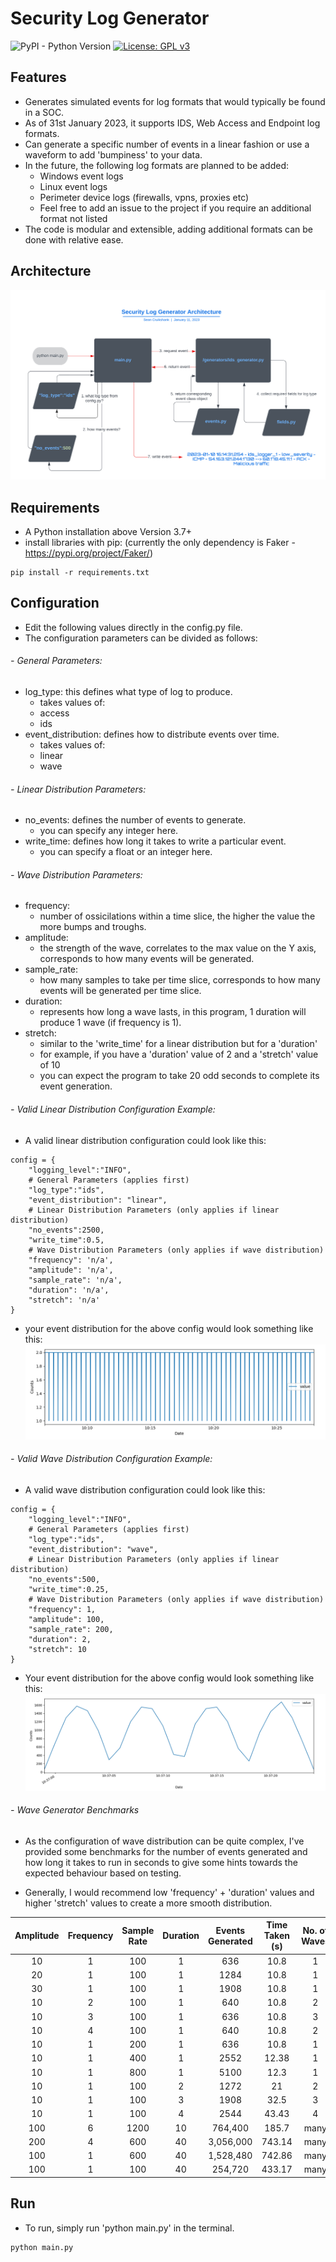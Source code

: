 # Security Log Generator
![PyPI - Python Version](https://img.shields.io/pypi/pyversions/Faker) [![License: GPL v3](https://img.shields.io/badge/License-GPLv3-blue.svg)](https://www.gnu.org/licenses/gpl-3.0)

## Features
- Generates simulated events for log formats that would typically be found in a SOC.
- As of 31st January 2023, it supports IDS, Web Access and Endpoint log formats.
- Can generate a specific number of events in a linear fashion or use a waveform to add 'bumpiness' to your data.
- In the future, the following log formats are planned to be added:
    - Windows event logs
    - Linux event logs
    - Perimeter device logs (firewalls, vpns, proxies etc)
    - Feel free to add an issue to the project if you require an additional format not listed
- The code is modular and extensible, adding additional formats can be done with relative ease. 

## Architecture
![](images/Security_Log_Generator_Architecture.png)

## Requirements
- A Python installation above Version 3.7+
- install libraries with pip: 
(currently the only dependency is Faker - https://pypi.org/project/Faker/)
~~~
pip install -r requirements.txt
~~~

## Configuration

- Edit the following values directly in the config.py file.
- The configuration parameters can be divided as follows:

###### - General Parameters: 
- log_type: this defines what type of log to produce.
    - takes values of:
    - access
    - ids
- event_distribution: defines how to distribute events over time.
    - takes values of:
    - linear 
    - wave

###### - Linear Distribution Parameters:
- no_events: defines the number of events to generate.
    - you can specify any integer here.
- write_time: defines how long it takes to write a particular event.
    - you can specify a float or an integer here.

###### - Wave Distribution Parameters:
- frequency:
    - number of ossicilations within a time slice, the higher the value the more bumps and troughs.
- amplitude:
    - the strength of the wave, correlates to the max value on the Y axis, corresponds to how many events will be generated.
- sample_rate:
    - how many samples to take per time slice, corresponds to how many events will be generated per time slice.
- duration:
    - represents how long a wave lasts, in this program, 1 duration will produce 1 wave (if frequency is 1).
- stretch: 
    - similar to the 'write_time' for a linear distribution but for a 'duration' 
    - for example, if you have a 'duration' value of 2 and a 'stretch' value of 10
    - you can expect the program to take 20 odd seconds to complete its event generation.

###### - Valid Linear Distribution Configuration Example:
- A valid linear distribution configuration could look like this:
~~~
config = {
    "logging_level":"INFO",
    # General Parameters (applies first)
    "log_type":"ids",
    "event_distribution": "linear",
    # Linear Distribution Parameters (only applies if linear distribution)
    "no_events":2500,
    "write_time":0.5,
    # Wave Distribution Parameters (only applies if wave distribution)
    "frequency": 'n/a',
    "amplitude": 'n/a',
    "sample_rate": 'n/a',
    "duration": 'n/a',
    "stretch": 'n/a'
}
~~~

- your event distribution for the above config would look something like this:
![](images/Linear_Example_Distribution.PNG)

###### - Valid Wave Distribution Configuration Example:
- A valid wave distribution configuration could look like this:

~~~
config = {
    "logging_level":"INFO",
    # General Parameters (applies first)
    "log_type":"ids",
    "event_distribution": "wave",
    # Linear Distribution Parameters (only applies if linear distribution)
    "no_events":500,
    "write_time":0.25,
    # Wave Distribution Parameters (only applies if wave distribution)
    "frequency": 1,
    "amplitude": 100,
    "sample_rate": 200,
    "duration": 2,
    "stretch": 10
}
~~~

- Your event distribution for the above config would look something like this:
![](images/Wave_Example_Distribution2.PNG)

###### - Wave Generator Benchmarks
- As the configuration of wave distribution can be quite complex, I've provided some benchmarks for the number of events generated
and how long it takes to run in seconds to give some hints towards the expected behaviour based on testing. 

- Generally, I would recommend low 'frequency' + 'duration' values and higher 'stretch' values to create a more smooth distribution.


| Amplitude | Frequency | Sample Rate | Duration | Events Generated | Time Taken (s) | No. of Waves | 
| :---: | :---: | :---: | :---: | :---: | :---: | :---: |
| 10 | 1 | 100 | 1 | 636 | 10.8 | 1 | 
| 20 | 1 | 100 | 1 | 1284 | 10.8 | 1 | 
| 30 | 1 | 100 | 1 | 1908 | 10.8 | 1 |
| 10 | 2 | 100 | 1 | 640 | 10.8 | 2 |
| 10 | 3 | 100 | 1 | 636 | 10.8 | 3 |
| 10 | 4 | 100 | 1 | 640 | 10.8 | 2 |
| 10 | 1 | 200 | 1 | 636 | 10.8 | 1 |
| 10 | 1 | 400 | 1 | 2552 | 12.38 | 1 |
| 10 | 1 | 800 | 1 | 5100 | 12.3 | 1 |
| 10 | 1 | 100 | 2 | 1272 | 21 | 2 |
| 10 | 1 | 100 | 3 | 1908 | 32.5 | 3 |
| 10 | 1 | 100 | 4 | 2544 | 43.43 | 4 |
| 100 | 6 | 1200 | 10 | 764,400 | 185.7 | many | 
| 200 | 4 | 600 | 40 | 3,056,000 | 743.14 | many |
| 100 | 1 | 600 | 40 | 1,528,480 | 742.86 | many |
| 100 | 1 | 100 | 40 | 254,720 | 433.17 | many |


## Run
- To run, simply run 'python main.py' in the terminal.
~~~
python main.py
~~~
